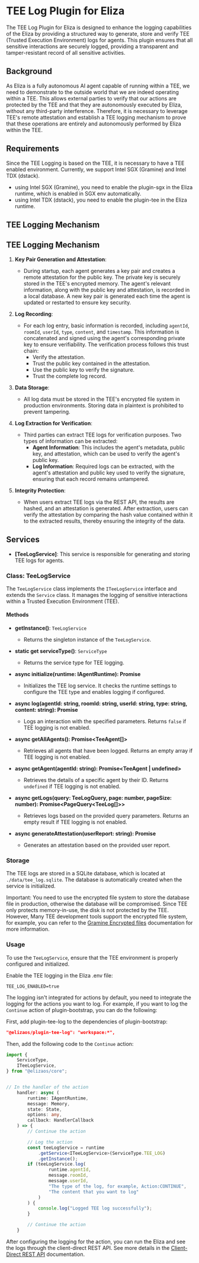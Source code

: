 # TEE Log Plugin for Eliza

The TEE Log Plugin for Eliza is designed to enhance the logging capabilities of the Eliza by providing a structured way to generate, store and verify TEE (Trusted Execution Environment) logs for agents. This plugin ensures that all sensitive interactions are securely logged, providing a transparent and tamper-resistant record of all sensitive activities.

## Background

As Eliza is a fully autonomous AI agent capable of running within a TEE, we need to demonstrate to the outside world that we are indeed operating within a TEE. This allows external parties to verify that our actions are protected by the TEE and that they are autonomously executed by Eliza, without any third-party interference. Therefore, it is necessary to leverage TEE's remote attestation and establish a TEE logging mechanism to prove that these operations are entirely and autonomously performed by Eliza within the TEE.

## Requirements

Since the TEE Logging is based on the TEE, it is necessary to have a TEE enabled environment. Currently, we support Intel SGX (Gramine) and Intel TDX (dstack).
- using Intel SGX (Gramine), you need to enable the plugin-sgx in the Eliza runtime, which is enabled in SGX env automatically.
- using Intel TDX (dstack), you need to enable the plugin-tee in the Eliza runtime.

## TEE Logging Mechanism

## TEE Logging Mechanism

1. **Key Pair Generation and Attestation**:
   - During startup, each agent generates a key pair and creates a remote attestation for the public key. The private key is securely stored in the TEE's encrypted memory. The agent's relevant information, along with the public key and attestation, is recorded in a local database. A new key pair is generated each time the agent is updated or restarted to ensure key security.

2. **Log Recording**:
   - For each log entry, basic information is recorded, including `agentId`, `roomId`, `userId`, `type`, `content`, and `timestamp`. This information is concatenated and signed using the agent's corresponding private key to ensure verifiability. The verification process follows this trust chain:
     - Verify the attestation.
     - Trust the public key contained in the attestation.
     - Use the public key to verify the signature.
     - Trust the complete log record.

3. **Data Storage**:
   - All log data must be stored in the TEE's encrypted file system in production environments. Storing data in plaintext is prohibited to prevent tampering.

4. **Log Extraction for Verification**:
   - Third parties can extract TEE logs for verification purposes. Two types of information can be extracted:
     - **Agent Information**: This includes the agent's metadata, public key, and attestation, which can be used to verify the agent's public key.
     - **Log Information**: Required logs can be extracted, with the agent's attestation and public key used to verify the signature, ensuring that each record remains untampered.

5. **Integrity Protection**:
   - When users extract TEE logs via the REST API, the results are hashed, and an attestation is generated. After extraction, users can verify the attestation by comparing the hash value contained within it to the extracted results, thereby ensuring the integrity of the data.

## Services

- **[TeeLogService]**: This service is responsible for generating and storing TEE logs for agents.

### Class: TeeLogService

The `TeeLogService` class implements the `ITeeLogService` interface and extends the `Service` class. It manages the logging of sensitive interactions within a Trusted Execution Environment (TEE).

#### Methods

- **getInstance()**: `TeeLogService`
  - Returns the singleton instance of the `TeeLogService`.

- **static get serviceType()**: `ServiceType`
  - Returns the service type for TEE logging.

- **async initialize(runtime: IAgentRuntime): Promise<void>**
  - Initializes the TEE log service. It checks the runtime settings to configure the TEE type and enables logging if configured.

- **async log(agentId: string, roomId: string, userId: string, type: string, content: string): Promise<boolean>**
  - Logs an interaction with the specified parameters. Returns `false` if TEE logging is not enabled.

- **async getAllAgents(): Promise<TeeAgent[]>**
  - Retrieves all agents that have been logged. Returns an empty array if TEE logging is not enabled.

- **async getAgent(agentId: string): Promise<TeeAgent | undefined>**
  - Retrieves the details of a specific agent by their ID. Returns `undefined` if TEE logging is not enabled.

- **async getLogs(query: TeeLogQuery, page: number, pageSize: number): Promise<PageQuery<TeeLog[]>>**
  - Retrieves logs based on the provided query parameters. Returns an empty result if TEE logging is not enabled.

- **async generateAttestation(userReport: string): Promise<string>**
  - Generates an attestation based on the provided user report.

### Storage

The TEE logs are stored in a SQLite database, which is located at `./data/tee_log.sqlite`. The database is automatically created when the service is initialized.

Important: You need to use the encrypted file system to store the database file in production, otherwise the database will be compromised. Since TEE only protects memory-in-use, the disk is not protected by the TEE. However, Many TEE development tools support the encrypted file system, for example, you can refer to the [Gramine Encrypted files](https://gramine.readthedocs.io/en/latest/manifest-syntax.html#encrypted-files) documentation for more information.

### Usage

To use the `TeeLogService`, ensure that the TEE environment is properly configured and initialized.

Enable the TEE logging in the Eliza .env file:

```env
TEE_LOG_ENABLED=true
```

The logging isn't integrated for actions by default, you need to integrate the logging for the actions you want to log. For example, if you want to log the `Continue` action of plugin-bootstrap, you can do the following:

First, add plugin-tee-log to the dependencies of plugin-bootstrap:

```json
"@elizaos/plugin-tee-log": "workspace:*",
```

Then, add the following code to the `Continue` action:

```typescript
import {
    ServiceType,
    ITeeLogService,
} from "@elizaos/core";


// In the handler of the action
    handler: async (
        runtime: IAgentRuntime,
        message: Memory,
        state: State,
        options: any,
        callback: HandlerCallback
    ) => {
        // Continue the action

        // Log the action
        const teeLogService = runtime
            .getService<ITeeLogService>(ServiceType.TEE_LOG)
            .getInstance();
        if (teeLogService.log(
                runtime.agentId,
                message.roomId,
                message.userId,
                "The type of the log, for example, Action:CONTINUE",
                "The content that you want to log"
            )
        ) {
            console.log("Logged TEE log successfully");
        }

        // Continue the action
    }
```

After configuring the logging for the action, you can run the Eliza and see the logs through the client-direct REST API. See more details in the [Client-Direct REST API](../client-direct/src/README.md) documentation.